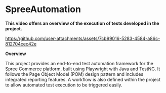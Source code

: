 # SpreeAutomation

**This video offers an overview of the execution of tests developed in the project.**

https://github.com/user-attachments/assets/7cb99016-5283-4584-a86c-812704cec42e

**Overview**

This project provides an end-to-end test automation framework for the Spree Commerce platform, built using Playwright with Java and TestNG. It follows the Page Object Model (POM) design pattern and includes integrated reporting features. A workflow is also defined within the project to allow automated test execution to be triggered easily.
